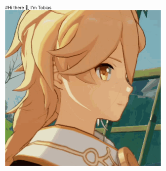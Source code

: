 #Hi there 👋, I'm Tobias
![](https://github.com/TobiasSchipper/TobiasSchipper/blob/main/funni-face.gif)
<!--
**TobiasSchipper/TobiasSchipper** is a ✨ _special_ ✨ repository because its `README.md` (this file) appears on your GitHub profile.

Here are some ideas to get you started:

- 🔭 I’m currently working on ...
- 🌱 I’m currently learning ...
- 👯 I’m looking to collaborate on ...
- 🤔 I’m looking for help with ...
- 💬 Ask me about ...
- 📫 How to reach me: ...
- 😄 Pronouns: ...
- ⚡ Fun fact: ...
-->
